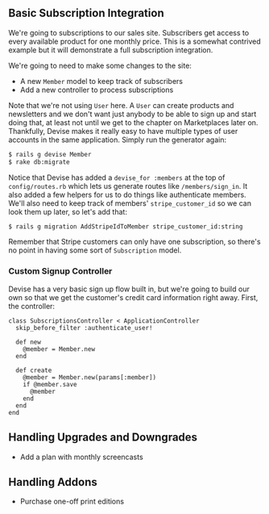## Basic Subscription Integration

We're going to subscriptions to our sales site. Subscribers get access to every available product for one monthly price. This is a somewhat contrived example but it will demonstrate a full subscription integration.

We're going to need to make some changes to the site:

* A new `Member` model to keep track of subscribers
* Add a new controller to process subscriptions

Note that we're not using `User` here. A `User` can create products and newsletters and we don't want just anybody to be able to sign up and start doing that, at least not until we get to the chapter on Marketplaces later on. Thankfully, Devise makes it really easy to have multiple types of user accounts in the same application. Simply run the generator again:

```bash
$ rails g devise Member
$ rake db:migrate
```

Notice that Devise has added a `devise_for :members` at the top of `config/routes.rb` which lets us generate routes like `/members/sign_in`. It also added a few helpers for us to do things like authenticate members. We'll also need to keep track of members' `stripe_customer_id` so we can look them up later, so let's add that:

```bash
$ rails g migration AddStripeIdToMember stripe_customer_id:string
```

Remember that Stripe customers can only have one subscription, so there's no point in having some sort of `Subscription` model.

### Custom Signup Controller

Devise has a very basic sign up flow built in, but we're going to build our own so that we get the customer's credit card information right away. First, the controller:

```
class SubscriptionsController < ApplicationController
  skip_before_filter :authenticate_user!

  def new
    @member = Member.new
  end

  def create
    @member = Member.new(params[:member])
    if @member.save
      @member
    end
  end
end
```

## Handling Upgrades and Downgrades

* Add a plan with monthly screencasts

## Handling Addons

* Purchase one-off print editions
